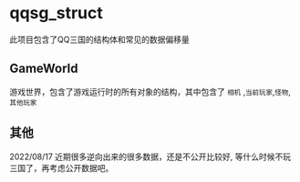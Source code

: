 # qqsg_struct

此项目包含了QQ三国的结构体和常见的数据偏移量

## GameWorld

游戏世界，包含了游戏运行时的所有对象的结构，其中包含了 `相机` ,`当前玩家`,`怪物`,`其他玩家`

## 其他

2022/08/17
近期很多逆向出来的很多数据，还是不公开比较好, 等什么时候不玩三国了，再考虑公开数据吧。
